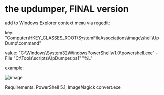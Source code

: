 # the updumper, FINAL version

add to Windows Explorer context menu via regedit:

key: "Computer\HKEY_CLASSES_ROOT\SystemFileAssociations\image\shell\UpDump\command" 

value: "C:\Windows\System32\WindowsPowerShell\v1.0\powershell.exe" -File "C:\Tools\scripts\UpDumper.ps1" "%L"

example:

![image](https://user-images.githubusercontent.com/16505004/204710885-3baad1b0-1a5f-45e5-a9a6-71694ac546bc.png)

Requirements:  PowerShell 5.1, ImageMagick convert.exe
